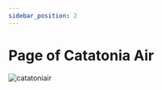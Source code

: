 ```yaml
---
sidebar_position: 2
---
```


# Page of Catatonia Air

![catatoniair](https://vwiki.valorserver.com/api/item/picture/page%20of%20catatonia%20air)
